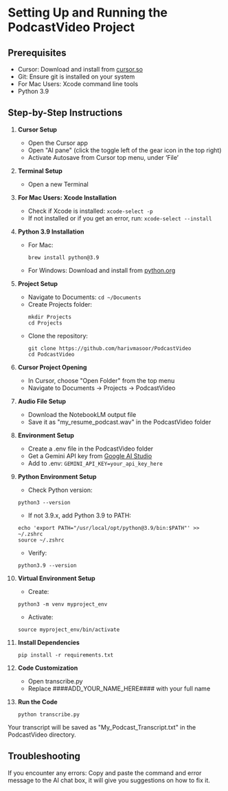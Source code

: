 # Setting Up and Running the PodcastVideo Project
## Prerequisites
- Cursor: Download and install from [cursor.so](https://cursor.so)
- Git: Ensure git is installed on your system
- For Mac Users: Xcode command line tools
- Python 3.9

## Step-by-Step Instructions
1. **Cursor Setup**
   - Open the Cursor app 
   - Open "AI pane" (click the toggle left of the gear icon in the top right)
   - Activate Autosave from Cursor top menu, under ‘File’
2. **Terminal Setup**
   - Open a new Terminal 
3. **For Mac Users: Xcode Installation**
   - Check if Xcode is installed: `xcode-select -p`
   - If not installed or if you get an error, run: `xcode-select --install`
4. **Python 3.9 Installation**
   - For Mac: 
     ```
     brew install python@3.9
     ```
   - For Windows: Download and install from [python.org](https://www.python.org/downloads/release/python-3913/)

5. **Project Setup**
   - Navigate to Documents: `cd ~/Documents`
   - Create Projects folder: 
     ```
     mkdir Projects
     cd Projects
     ```
   - Clone the repository:
     ```
     git clone https://github.com/harivmasoor/PodcastVideo
     cd PodcastVideo
     ```
6. **Cursor Project Opening**
   - In Cursor, choose "Open Folder" from the top menu
   - Navigate to Documents -> Projects -> PodcastVideo
7. **Audio File Setup**
   - Download the NotebookLM output file
   - Save it as "my_resume_podcast.wav" in the PodcastVideo folder
8. **Environment Setup**
   - Create a .env file in the PodcastVideo folder
   - Get a Gemini API key from [Google AI Studio](https://makersuite.google.com/app/apikey)
   - Add to .env: `GEMINI_API_KEY=your_api_key_here`
9. **Python Environment Setup**
   - Check Python version: 
   ```
   python3 --version
   ```
   - If not 3.9.x, add Python 3.9 to PATH:
   ```
   echo 'export PATH="/usr/local/opt/python@3.9/bin:$PATH"' >> ~/.zshrc
   source ~/.zshrc
   ```
   - Verify:
   ```
   python3.9 --version
   ```
10. **Virtual Environment Setup**
      - Create:
      ```
      python3 -m venv myproject_env
      ```
      - Activate: 
      ```
      source myproject_env/bin/activate
      ```
11. **Install Dependencies**
    ```
    pip install -r requirements.txt
    ```
12. **Code Customization**
    - Open transcribe.py
    - Replace ####ADD_YOUR_NAME_HERE#### with your full name
13. **Run the Code**
    ```
    python transcribe.py
    ```
Your transcript will be saved as "My_Podcast_Transcript.txt" in the PodcastVideo directory.

## Troubleshooting
If you encounter any errors:
Copy and paste the command and error message to the AI chat box, it will give you suggestions on how to fix it.

